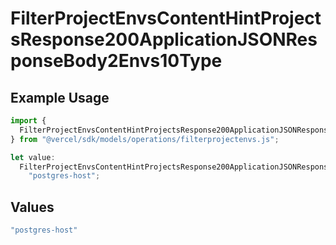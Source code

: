 # FilterProjectEnvsContentHintProjectsResponse200ApplicationJSONResponseBody2Envs10Type

## Example Usage

```typescript
import {
  FilterProjectEnvsContentHintProjectsResponse200ApplicationJSONResponseBody2Envs10Type,
} from "@vercel/sdk/models/operations/filterprojectenvs.js";

let value:
  FilterProjectEnvsContentHintProjectsResponse200ApplicationJSONResponseBody2Envs10Type =
    "postgres-host";
```

## Values

```typescript
"postgres-host"
```